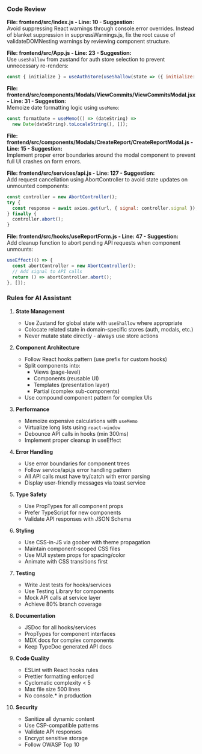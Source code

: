 ### Code Review

**File: frontend/src/index.js - Line: 10 - Suggestion:**  
Avoid suppressing React warnings through console.error overrides. Instead of blanket suppression in suppressWarnings.js, fix the root cause of validateDOMNesting warnings by reviewing component structure.

**File: frontend/src/App.js - Line: 23 - Suggestion:**  
Use `useShallow` from zustand for auth store selection to prevent unnecessary re-renders:
```jsx
const { initialize } = useAuthStore(useShallow(state => ({ initialize: state.initialize })));
```

**File: frontend/src/components/Modals/ViewCommits/ViewCommitsModal.jsx - Line: 31 - Suggestion:**  
Memoize date formatting logic using `useMemo`:
```jsx
const formatDate = useMemo(() => (dateString) => 
  new Date(dateString).toLocaleString(), []);
```

**File: frontend/src/components/Modals/CreateReport/CreateReportModal.js - Line: 15 - Suggestion:**  
Implement proper error boundaries around the modal component to prevent full UI crashes on form errors.

**File: frontend/src/services/api.js - Line: 127 - Suggestion:**  
Add request cancellation using AbortController to avoid state updates on unmounted components:
```jsx
const controller = new AbortController();
try {
  const response = await axios.get(url, { signal: controller.signal });
} finally {
  controller.abort();
}
```

**File: frontend/src/hooks/useReportForm.js - Line: 47 - Suggestion:**  
Add cleanup function to abort pending API requests when component unmounts:
```jsx
useEffect(() => {
  const abortController = new AbortController();
  // Add signal to API calls
  return () => abortController.abort();
}, []);
```

### Rules for AI Assistant

1. **State Management**
   - Use Zustand for global state with `useShallow` where appropriate
   - Colocate related state in domain-specific stores (auth, modals, etc.)
   - Never mutate state directly - always use store actions

2. **Component Architecture**
   - Follow React hooks pattern (use prefix for custom hooks)
   - Split components into: 
     - Views (page-level)
     - Components (reusable UI)
     - Templates (presentation layer)
     - Partial (complex sub-components)
   - Use compound component pattern for complex UIs

3. **Performance**
   - Memoize expensive calculations with `useMemo`
   - Virtualize long lists using `react-window`
   - Debounce API calls in hooks (min 300ms)
   - Implement proper cleanup in useEffect

4. **Error Handling**
   - Use error boundaries for component trees
   - Follow service/api.js error handling pattern
   - All API calls must have try/catch with error parsing
   - Display user-friendly messages via toast service

5. **Type Safety**
   - Use PropTypes for all component props
   - Prefer TypeScript for new components
   - Validate API responses with JSON Schema

6. **Styling**
   - Use CSS-in-JS via goober with theme propagation
   - Maintain component-scoped CSS files
   - Use MUI system props for spacing/color
   - Animate with CSS transitions first

7. **Testing**
   - Write Jest tests for hooks/services
   - Use Testing Library for components
   - Mock API calls at service layer
   - Achieve 80% branch coverage

8. **Documentation**
   - JSDoc for all hooks/services
   - PropTypes for component interfaces
   - MDX docs for complex components
   - Keep TypeDoc generated API docs

9. **Code Quality**
   - ESLint with React hooks rules
   - Prettier formatting enforced
   - Cyclomatic complexity < 5
   - Max file size 500 lines
   - No console.* in production

10. **Security**
    - Sanitize all dynamic content
    - Use CSP-compatible patterns
    - Validate API responses
    - Encrypt sensitive storage
    - Follow OWASP Top 10